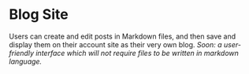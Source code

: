 # Blog Site
Users can create and edit posts in Markdown files, and then save and display them on their account site as their very own blog.
*Soon: a user-friendly interface which will not require files to be written in markdown language.* 